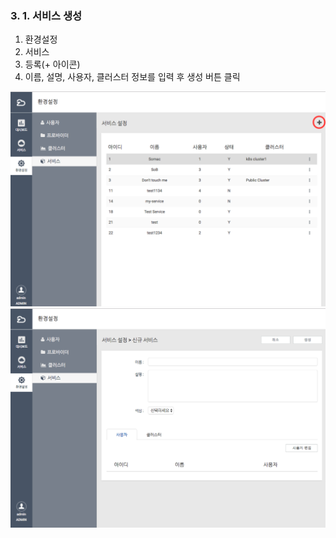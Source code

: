 ### 3. 1. 서비스 생성

1. 환경설정
2. 서비스
3. 등록\(+ 아이콘\)
4. 이름, 설명, 사용자, 클러스터 정보를 입력 후 생성 버튼 클릭

![](/assets/service.png)![](/assets/service_create.png)

